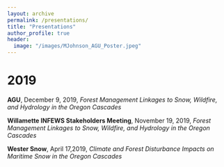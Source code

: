 ```yaml
---
layout: archive
permalink: /presentations/
title: "Presentations"
author_profile: true
header:
  image: "/images/MJohnson_AGU_Poster.jpeg"
---
```


# 2019

**AGU**, December 9, 2019, *Forest Management Linkages to Snow, Wildfire, and Hydrology in the Oregon Cascades*

**Willamette INFEWS Stakeholders Meeting**, November 19, 2019, *Forest Management Linkages to Snow, Wildfire, and Hydrology in the Oregon Cascades*

**Wester Snow**, April 17,2019, *Climate and Forest Disturbance Impacts on Maritime Snow in the Oregon Cascades*
